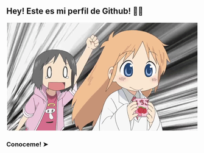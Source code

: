 ## Hey! Este es mi perfil de Github! 💭🚀

<p align="center"><img title="Hiro-Beet" src="https://github.com/Hiro-Beet/Hiro-Beet/blob/main/src/gif.gif"></p>

### Conoceme! ➤